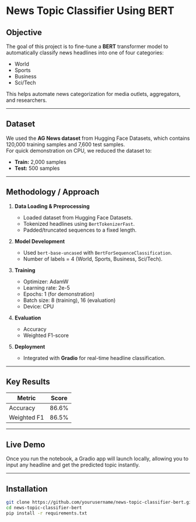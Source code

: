 #  News Topic Classifier Using BERT

##  Objective
The goal of this project is to fine-tune a **BERT** transformer model to automatically classify news headlines into one of four categories:
- World
- Sports
- Business
- Sci/Tech

This helps automate news categorization for media outlets, aggregators, and researchers.

---

##  Dataset
We used the **AG News dataset** from Hugging Face Datasets, which contains 120,000 training samples and 7,600 test samples.  
For quick demonstration on CPU, we reduced the dataset to:
- **Train:** 2,000 samples
- **Test:** 500 samples

---

##  Methodology / Approach
1. **Data Loading & Preprocessing**
   - Loaded dataset from Hugging Face Datasets.
   - Tokenized headlines using `BertTokenizerFast`.
   - Padded/truncated sequences to a fixed length.

2. **Model Development**
   - Used `bert-base-uncased` with `BertForSequenceClassification`.
   - Number of labels = 4 (World, Sports, Business, Sci/Tech).

3. **Training**
   - Optimizer: AdamW
   - Learning rate: 2e-5
   - Epochs: 1 (for demonstration)
   - Batch size: 8 (training), 16 (evaluation)
   - Device: CPU

4. **Evaluation**
   - Accuracy
   - Weighted F1-score

5. **Deployment**
   - Integrated with **Gradio** for real-time headline classification.

---

##  Key Results
| Metric       | Score   |
|--------------|---------|
| Accuracy     | 86.6%   |
| Weighted F1  | 86.5%   |

---

##  Live Demo
Once you run the notebook, a Gradio app will launch locally, allowing you to input any headline and get the predicted topic instantly.

---

##  Installation
```bash
git clone https://github.com/yourusername/news-topic-classifier-bert.git
cd news-topic-classifier-bert
pip install -r requirements.txt
